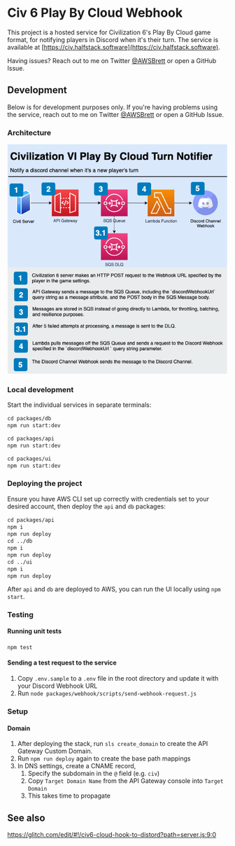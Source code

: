 # Civ 6 Play By Cloud Webhook

This project is a hosted service for Civilization 6's Play By Cloud game format, for notifying players in Discord when it's their turn. The service is available at [https://civ.halfstack.software](https://civ.halfstack.software).

Having issues? Reach out to me on Twitter [@AWSBrett](https://twitter.com/AWSbrett) or open a GitHub Issue.

## Development

Below is for development purposes only. If you're having problems using the service, reach out to me on Twitter [@AWSBrett](https://twitter.com/AWSbrett) or open a GitHub Issue.

### Architecture

![architecture diagram](https://raw.githubusercontent.com/brettstack/civ6-play-by-cloud-turn-notifier/master/architecture-diagram.png)

### Local development

Start the individual services in separate terminals:

```shell
cd packages/db
npm run start:dev
```

```shell
cd packages/api
npm run start:dev
```

```shell
cd packages/ui
npm run start:dev
```

### Deploying the project

Ensure you have AWS CLI set up correctly with credentials set to your desired account, then deploy the `api` and `db` packages:

```
cd packages/api
npm i
npm run deploy
cd ../db
npm i
npm run deploy
cd ../ui
npm i
npm run deploy
```

After `api` and `db` are deployed to AWS, you can run the UI locally using `npm start`.

### Testing

#### Running unit tests

`npm test`

#### Sending a test request to the service

1. Copy `.env.sample` to a `.env` file in the root directory and update it with your Discord Webhook URL
2. Run `node packages/webhook/scripts/send-webhook-request.js`

### Setup

#### Domain

1. After deploying the stack, run `sls create_domain` to create the API Gateway Custom Domain.
2. Run `npm run deploy` again to create the base path mappings
3. In DNS settings, create a CNAME record, 
   1. Specify the subdomain in the `@` field (e.g. `civ`)
   2. Copy `Target Domain Name` from the API Gateway console into `Target Domain`
   3. This takes time to propagate

## See also

https://glitch.com/edit/#!/civ6-cloud-hook-to-distord?path=server.js:9:0
